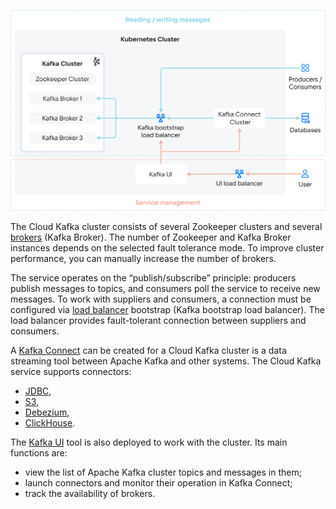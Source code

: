 ![Service architecture](assets/arch_diagram.png)

The Cloud Kafka cluster consists of several Zookeeper clusters and several [brokers](https://kafka.apache.org/documentation/#intro_concepts_and_terms) (Kafka Broker). The number of Zookeeper and Kafka Broker instances depends on the selected fault tolerance mode. To improve cluster performance, you can manually increase the number of brokers.

The service operates on the “publish/subscribe” principle: producers publish messages to topics, and consumers poll the service to receive new messages. To work with suppliers and consumers, a connection must be configured via [load balancer](/en/networks/balancing/concepts/load-balancer) bootstrap (Kafka bootstrap load balancer). The load balancer provides fault-tolerant connection between suppliers and consumers.

A [Kafka Connect](https://kafka.apache.org/documentation/#connect) can be created for a Cloud Kafka cluster is a data streaming tool between Apache Kafka and other systems. The Cloud Kafka service supports connectors:

- [JDBC](https://github.com/Aiven-Open/jdbc-connector-for-apache-kafka),
- [S3](https://github.com/Aiven-Open/s3-connector-for-apache-kafka),
- [Debezium](https://github.com/debezium/debezium/),
- [ClickHouse](https://github.com/ClickHouse/clickhouse-kafka-connect).

The [Kafka UI](https://docs.kafka-ui.provectus.io/overview/readme) tool is also deployed to work with the cluster. Its main functions are:

- view the list of Apache Kafka cluster topics and messages in them;
- launch connectors and monitor their operation in Kafka Connect;
- track the availability of brokers.
